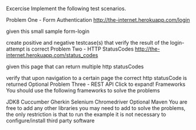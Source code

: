 Excercise
Implement the following test scenarios.

Problem One - Form Authentication
http://the-internet.herokuapp.com/login

given this small sample form-login

create positive and negative testcase(s) that verify the result of the login-attempt is correct
Problem Two - HTTP StatusCodes
http://the-internet.herokuapp.com/status_codes

given this page that can return multiple http statusCodes

verify that upon navigation to a certain page the correct http statusCode is returned
Optional Problem Three - REST API
Click to expand!
Frameworks
You should use the following frameworks to solve the problems

JDK8
Cuccumber
Gherkin
Selenium Chromedriver
Optional Maven
You are free to add any other libraries you may need to add to solve the problems, the only restriction is that to run the example it is not necessary to configure/install third party software
